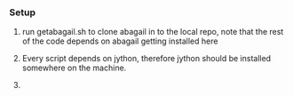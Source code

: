 ### Setup

1) run getabagail.sh to clone abagail in to the local repo, 
note that the rest of the code depends on abagail getting installed here

2) Every script depends on jython, therefore jython should be installed somewhere on the machine.

3) 
